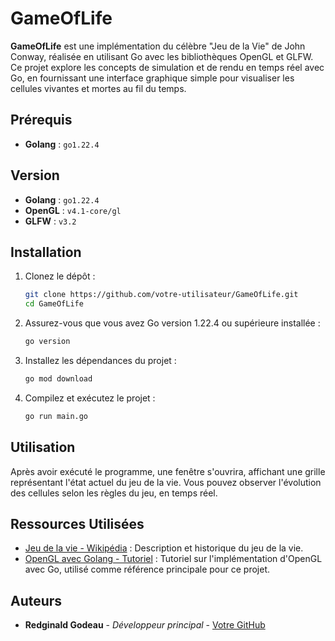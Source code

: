 # GameOfLife

**GameOfLife** est une implémentation du célèbre "Jeu de la Vie" de John Conway, réalisée en utilisant Go avec les bibliothèques OpenGL et GLFW. Ce projet explore les concepts de simulation et de rendu en temps réel avec Go, en fournissant une interface graphique simple pour visualiser les cellules vivantes et mortes au fil du temps.

## Prérequis

- **Golang** : `go1.22.4`

## Version
- **Golang** : `go1.22.4`
- **OpenGL** : `v4.1-core/gl`
- **GLFW** : `v3.2`

## Installation

1. Clonez le dépôt :
    ```sh
    git clone https://github.com/votre-utilisateur/GameOfLife.git
    cd GameOfLife
    ```

2. Assurez-vous que vous avez Go version 1.22.4 ou supérieure installée :
    ```sh
    go version
    ```

3. Installez les dépendances du projet :
    ```sh
    go mod download
    ```

4. Compilez et exécutez le projet :
    ```sh
    go run main.go
    ```

## Utilisation

Après avoir exécuté le programme, une fenêtre s'ouvrira, affichant une grille représentant l'état actuel du jeu de la vie. Vous pouvez observer l'évolution des cellules selon les règles du jeu, en temps réel.

## Ressources Utilisées

- [Jeu de la vie - Wikipédia](https://fr.wikipedia.org/wiki/Jeu_de_la_vie) : Description et historique du jeu de la vie.
- [OpenGL avec Golang - Tutoriel](https://kylewbanks.com/blog/tutorial-opengl-with-golang-part-3-implementing-the-game) : Tutoriel sur l'implémentation d'OpenGL avec Go, utilisé comme référence principale pour ce projet.


## Auteurs

- **Redginald Godeau** - *Développeur principal* - [Votre GitHub](https://github.com/RedginaldGodeau)
